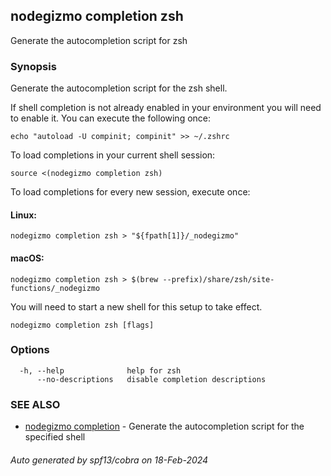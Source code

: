 ## nodegizmo completion zsh

Generate the autocompletion script for zsh

### Synopsis

Generate the autocompletion script for the zsh shell.

If shell completion is not already enabled in your environment you will need
to enable it.  You can execute the following once:

	echo "autoload -U compinit; compinit" >> ~/.zshrc

To load completions in your current shell session:

	source <(nodegizmo completion zsh)

To load completions for every new session, execute once:

#### Linux:

	nodegizmo completion zsh > "${fpath[1]}/_nodegizmo"

#### macOS:

	nodegizmo completion zsh > $(brew --prefix)/share/zsh/site-functions/_nodegizmo

You will need to start a new shell for this setup to take effect.


```
nodegizmo completion zsh [flags]
```

### Options

```
  -h, --help              help for zsh
      --no-descriptions   disable completion descriptions
```

### SEE ALSO

* [nodegizmo completion](nodegizmo_completion.md)	 - Generate the autocompletion script for the specified shell

###### Auto generated by spf13/cobra on 18-Feb-2024
